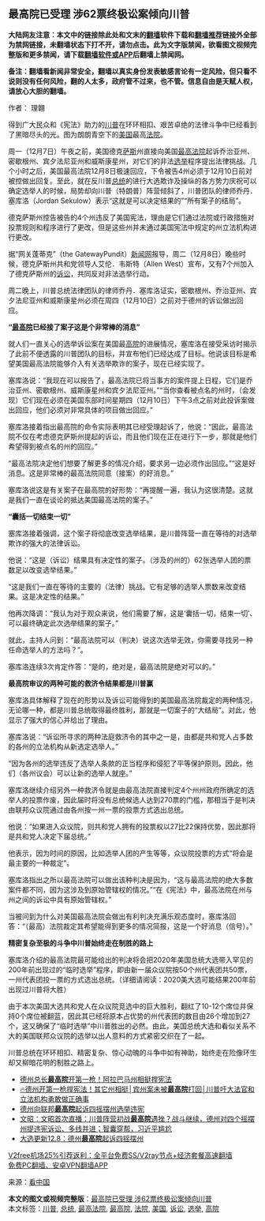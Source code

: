  <h2>最高院已受理 涉62票终极讼案倾向川普</h2> <p class="notice"><b>大陆网友注意：本文中的链接除此处和文末的<a href="https://github.com/bannedbook/fanqiang" >翻墙</a>软件下载和<a href="https://github.com/killgcd/justmysocks/blob/master/README.md">翻墙推荐</a>链接外全部为禁网链接，未翻墙状态下打不开，请勿点击。此为文字版禁闻，欲看图文视频完整版和更多禁闻，请下载<a href="https://github.com/bannedbook/fanqiang">翻墙软件或APP</a>后翻墙上禁闻网。</p><p>备注：翻墙看新闻非常安全，翻墙以真实身份发表敏感言论有一定风险，但只看不说则没有任何风险，翻的人太多，政府管不过来，也不管。信息自由是天赋人权，请放心大胆的翻墙。</b></p>  <div class="entry"> <p>作者： 理翺</p> <p id="conimg">得到广大民众和《宪法》助力的<a href="https://www.bannedbook.org/bnews/tag/%e5%b7%9d%e6%99%ae/" class="st_tag internal_tag" rel="tag" title="标签 川普 下的日志">川普</a>在环环相扣、艰苦卓绝的法律斗争中已经看到了黑暗尽头的光。图为朗朗青空下的<a href="https://www.bannedbook.org/bnews/tag/%e7%be%8e%e5%9b%bd/" class="st_tag internal_tag" rel="tag" title="标签 美国 下的日志">美国</a>最高<a href="https://www.bannedbook.org/bnews/tag/%e6%b3%95%e9%99%a2/" class="st_tag internal_tag" rel="tag" title="标签 法院 下的日志">法院</a>。</p> <p>周一（12月7日）午夜之前，美国德克<span class='wp_keywordlink'><a href="https://www.bannedbook.org/forum5/topic42.html" title="萨斯、诚信与自救" target="_blank">萨斯</a></span>州直接向美国<a href="https://www.bannedbook.org/bnews/tag/%e6%9c%80%e9%ab%98%e6%b3%95%e9%99%a2/" class="st_tag internal_tag" rel="tag" title="标签 最高法院 下的日志">最高法院</a>起诉乔治亚州、密歇根州、宾夕法尼亚州和威斯康星州，对它们的非法<a href="https://www.bannedbook.org/bnews/tag/%e9%80%89%e4%b8%be/" class="st_tag internal_tag" rel="tag" title="标签 选举 下的日志">选举</a>程序提出法律挑战。几个小时之后，美国最高法院12月8日极速回应，下令被告4州必须于12月10日前对被控做出回复。至此，就在反川普<a href="https://www.bannedbook.org/bnews/tag/%e6%80%bb%e7%bb%9f/" class="st_tag internal_tag" rel="tag" title="标签 总统 下的日志">总统</a>的进行大选欺诈及操纵的各方势力庆祝可以确定选举人的时候，局势却向川普（特朗普）阵营倾斜了，川普团队的律师乔丹．塞库洛（Jordan Sekulow）表示“这就是可以决定结果的”“所有案子的结局”。</p> <p>德克萨斯州控告被告的4个州违反了美国宪法，理由是它们通过法院或行政措施对投票规则和程序进行了更改，但是这些州并未通过美国宪法中规定的州立法机构进行更改。</p> <p>据“网关蓬蒂克”（the GatewayPundit）<span class='wp_keywordlink_affiliate'><a href="https://www.bannedbook.org/" title="新闻网">新闻网</a></span>报导，周二（12月8日）晚些时候，德克萨斯州共和党领导人艾伦．韦斯特（Allen West）宣布，又有7个州加入了德克萨斯州的<a href="https://www.bannedbook.org/bnews/tag/%E8%AF%89%E8%AE%BC/" class="st_tag internal_tag" rel="tag" title="标签 诉讼 下的日志">诉讼</a>，共同反对非法选举行动。</p> <p>周二晚上，川普总统法律团队的律师乔丹．塞库洛证实，密歇根州、乔治亚州、宾夕法尼亚州和威斯康星州必须在周四（12月10日）之前对于德州的诉讼做出回应。</p> <p><strong>“<a href="https://www.bannedbook.org/bnews/tag/%E6%9C%80%E9%AB%98%E9%99%A2/" class="st_tag internal_tag" rel="tag" title="标签 最高院 下的日志">最高院</a>已经接了案子这是个非常棒的消息”</strong></p> <p>就人们一直关心的选举诉讼案在美国最<a href="https://www.bannedbook.org/bnews/tag/%e9%ab%98%e9%99%a2/" class="st_tag internal_tag" rel="tag" title="标签 高院 下的日志">高院</a>的进展情况，塞库洛在接受采访时揭示了此前不便透露的川普团队的目标，并宣布他们已经达成了目标。他说该目标是希望美国最高法院能够介入有关选举欺诈的案子，现在已经实现了。</p>  <p>塞库洛说：“我现在可以报告了，最高法院已将当事方的案件提上日程，它们是乔治亚州、密歇根州、威斯康星州和宾夕法尼亚州。”“当你查看被点名的州时，（会发现）它们现在必须在美国东部时间星期四（12月10日）下午3点之前对此投诉案做出回应，他们必须对非常具体的项目做出回应。”</p> <p>塞库洛接着指出最高院的命令实际表明其已经受理起诉了，他说：“因此，最高法院不仅在考虑德克萨斯州提起的诉讼，而且他们现在正在进行下一步，那就是他们希望得到被点名的州的回应。”</p> <p>“最高法院决定他们想要了解更多的情况介绍，要求另一边必须作出回应。”“这是好消息。这是非常棒的最高法院同意（接案）的好消息。”</p> <p>塞库洛说这是有关案子在最高院的好形势：“再提醒一遍，我认为这很清楚。这就是我们一直在谈论的抵达美国最高法院的案子。”</p> <p><strong>“囊括一切结束一切”</strong></p> <p>塞库洛接着强调，这个案子将彻底改变选举结果，是川普阵营一直在等待的对选举欺诈的强大的法律诉讼。</p> <p>他说：“这是（诉讼）结果具有决定性的案子。（涉及的州的）62张选举人团的票数足以改变选举结果。”</p> <p>“这是我们一直在等待的主要的（法律）挑战。它有足够的选举人票数来改变结果。这是决定性的结果。”</p>  <p>他再次降调：“我认为对于观众来说，他们需要了解，这是‘囊括一切，结束一切’、可以最终确定此次选举结果的案子。”</p> <p>就此，主持人问到：“最高法院可以（判决）说这次选举无效，你需要寻找另一种任命选举人的方法吗？”。</p> <p>塞库洛连续3次肯定作答：“是的，绝对是，最高法院是绝对可以的。”</p> <p><strong>最高院审议的两种可能的救济令结果都是川普赢</strong></p> <p>塞库洛具体解释了现在的形势以及诉讼可能得到的美国最高法院裁定的两种情况，无论哪一种，都是川普总统取得最终胜利，那就是一切案子的“大结局”。对此，他显示了强大的信心并给出了理由。</p> <p>塞库洛说：“诉讼所寻求的两种法庭救济令的其中之一是，由都是共和党人占多数的各州的立法机构从新选定选举人。”</p> <p>“因为各州的选举违反了选举人条款的正当程序和侵犯了平等保护原则。因此，他们（各州议会）可以让新的选举人就座。”</p> <p>塞库洛继续介绍另外一种救济令就是由最高法院直接判定4个州州政府所确定的选举人的投票作废，因此届时将没有总统候选人达到270票的门槛，那相当于是判决由联邦众议院通过由各州按一州一票的投票方式选出总统。</p>  <p>他说：“如果进入众议院，则共和党人拥有的投票权以27比22保持优势，因此那将是共和党人决定下届总统。”</p> <p>他表示，因为时间的原因，比如选举人团的产生等等，众议院投票的方式“将会是最主要的一种裁定”。</p> <p>塞库洛指出之所以最高法院可以做出该种判决是因为，“这与最高法院的绝大多数案件都不同，因为这涉及到原始管辖权的情况。”“在《宪法》中，最高法院在州与州之间的诉讼中具有原始管辖权。”</p> <p>当被问到为什么对美国最高法院会做出有利判决充满乐观态度时，塞库洛回答：“（最高）法院裁定其希望能得到更多的情况简报，这是一个好消息（信号）。”</p> <p><strong>精密复杂至极的斗争中川普始终走在制胜的路上</strong></p> <p>塞库洛介绍的最高法院最可能给出的判决将会把2020年美国总统大选带入罕见的200年前出现过的“临时选举”程序，即由新一届众议院按50个州代表团共50票，一州代表团投一票的方式选出总统。（详细请阅读：2020美大选可能结果200年前出现过川普将大胜）</p> <p>由于本次美国大选共和党人在众议院竞选中的巨大胜利，翻红了10-12个席位并保持0个席位被翻蓝，因此其已经将原本占优势的州代表团的数目由26个增加到27个，这又确保了“临时选举”中川普胜出的必然。由此，美国总统大选和看似关系不大的美国联邦众议院的选举以出人意料的方式紧密交织在了一起。</p> <p>川普总统在环环相扣、精密复杂、惊心动魄的斗争中如有神助，始终走在险像环生却又柳暗花明的制胜之路上。</p>  <ul class='op-related-articles' title='相关阅读'> <li><a href='https://www.bannedbook.org/bnews/taiwannews/20201209/1444703.html' target='_blank'>德州总长<b>最高院</b>开第一枪！阿拉巴马州相挺捍宪法</a></li> <li><a href='https://www.bannedbook.org/bnews/bannedvideo/20201209/1444627.html' target='_blank'>🔥德州开第一枪捍宪法！其它州相挺│宾州案未被<b>最高院</b>打回│川普吁大法官和立法机构勇敢做正确事</a></li> <li><a href='https://www.bannedbook.org/bnews/bannedvideo/20201209/1444523.html' target='_blank'>德州向联邦<b>最高院</b>起诉四摇摆州选举违宪</a></li> <li><a href='https://www.bannedbook.org/bnews/cbnews/20201209/1444508.html' target='_blank'>文昭：文昭首次直播：川普阵营初战<b>最高院</b>遇挫？战斗继续，德州对四个摇摆州提违宪诉讼、多线并进；智囊穿帮，习近平尴尬</a></li> <li><a href='https://www.bannedbook.org/bnews/cbnews/20201209/1444322.html' target='_blank'>大选更新12.8：德州<b>最高院</b>起诉四摇摆州</a></li> </ul> <p class="texttj"> <a href="https://github.com/bannedbook/fanqiang/wiki/V2ray%E6%9C%BA%E5%9C%BA" target="_blank">V2free机场25%引荐返利：全平台免费SS/V2ray节点+经济套餐高速翻墙</a><br/> <a href="https://github.com/bannedbook/fanqiang/wiki/%E7%A6%81%E9%97%BB%E7%BD%91%E5%AE%89%E5%8D%93%E7%BF%BB%E5%A2%99%E6%96%B0%E9%97%BBAPP" target="_blank">免费PC翻墙、安卓VPN翻墙APP</a></p><p> 来源：<span class='wp_keywordlink_affiliate'><a href="https://www.secretchina.com/" title="看中国" target="_blank">看中国</a></span> </p><a name='sharetosocial'></a>       <div><b>本文的图文或视频完整版</b>：<a href='https://www.bannedbook.org/bnews/cnnews/20201210/1444981.html'>最高院已受理 涉62票终极讼案倾向川普</a></div>  </div><!--END ENTRY--> <div class="postfooter"> <div>本文标签：<a href="https://www.bannedbook.org/bnews/tag/%e5%b7%9d%e6%99%ae/" rel="tag">川普</a>, <a href="https://www.bannedbook.org/bnews/tag/%e6%80%bb%e7%bb%9f/" rel="tag">总统</a>, <a href="https://www.bannedbook.org/bnews/tag/%e6%9c%80%e9%ab%98%e6%b3%95%e9%99%a2/" rel="tag">最高法院</a>, <a href="https://www.bannedbook.org/bnews/tag/%E6%9C%80%E9%AB%98%E9%99%A2/" rel="tag">最高院</a>, <a href="https://www.bannedbook.org/bnews/tag/%e6%b3%95%e9%99%a2/" rel="tag">法院</a>, <a href="https://www.bannedbook.org/bnews/tag/%e7%be%8e%e5%9b%bd/" rel="tag">美国</a>, <a href="https://www.bannedbook.org/bnews/tag/%E8%AF%89%E8%AE%BC/" rel="tag">诉讼</a>, <a href="https://www.bannedbook.org/bnews/tag/%e9%80%89%e4%b8%be/" rel="tag">选举</a>, <a href="https://www.bannedbook.org/bnews/tag/%e9%ab%98%e9%99%a2/" rel="tag">高院</a></div>  </div><!--END POSTFOOTER--> 